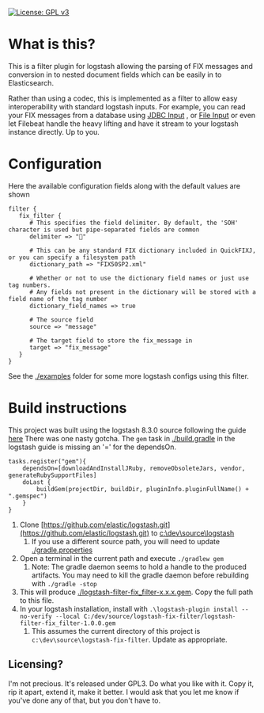 [![License: GPL v3](https://img.shields.io/badge/License-GPLv3-blue.svg)](https://www.gnu.org/licenses/gpl-3.0)

# What is this?
This is a filter plugin for logstash allowing the parsing of FIX messages and conversion in to nested document fields which
can be easily in to Elasticsearch.

Rather than using a codec, this is implemented as a filter to allow easy interoperability with standard logstash inputs. 
For example, you can read your FIX messages from a database using [JDBC Input](https://www.elastic.co/guide/en/logstash/current/plugins-inputs-jdbc.html)
, or [File Input](https://www.elastic.co/guide/en/logstash/current/plugins-inputs-file.html) or even let Filebeat handle the 
heavy lifting and have it stream to your logstash instance directly. Up to you.


# Configuration
Here the available configuration fields along with the default values are shown
```
filter {
   fix_filter {
      # This specifies the field delimiter. By default, the 'SOH' character is used but pipe-separated fields are common
      delimiter => ""
      
      # This can be any standard FIX dictionary included in QuickFIXJ, or you can specify a filesystem path
      dictionary_path => "FIX50SP2.xml"
      
      # Whether or not to use the dictionary field names or just use tag numbers.
      # Any fields not present in the dictionary will be stored with a field name of the tag number 
      dictionary_field_names => true
      
      # The source field
      source => "message"
      
      # The target field to store the fix_message in
      target => "fix_message"
   }
}
```

See the [./examples](./examples) folder for some more logstash configs using this filter.


# Build instructions
This project was built using the logstash 8.3.0 source following the guide [here](https://www.elastic.co/guide/en/logstash/current/java-filter-plugin.html)
There was one nasty gotcha. The `gem` task in [./build.gradle](./build.gradle) in the logstash guide is missing an '=' for the dependsOn.
```
tasks.register("gem"){
    dependsOn=[downloadAndInstallJRuby, removeObsoleteJars, vendor, generateRubySupportFiles]
    doLast {
        buildGem(projectDir, buildDir, pluginInfo.pluginFullName() + ".gemspec")
    }
}
```

1. Clone [https://github.com/elastic/logstash.git](https://github.com/elastic/logstash.git) to [c:\dev\source\logstash](c:\dev\source\logstash)
   1. If you use a different source path, you will need to update [./gradle.properties](./gradle.properties)
2. Open a terminal in the current path and execute  `./gradlew gem`
   1. Note: The gradle daemon seems to hold a handle to the produced artifacts. You may need to kill the gradle daemon before rebuilding with `./gradle -stop`
3. This will produce [./logstash-filter-fix_filter-x.x.x.gem](./logstash-filter-fix_filter-x.x.x.gem). Copy the full path to this file.
4. In your logstash installation, install with `.\logstash-plugin install --no-verify --local C:/dev/source/logstash-fix-filter/logstash-filter-fix_filter-1.0.0.gem`
   1. This assumes the current directory of this project is `c:\dev\source\logstash-fix-filter`. Update as appropriate.

## Licensing?
I'm not precious. It's released under GPL3. Do what you like with it. Copy it, rip it apart, extend it, make it better. I would ask that you let me know if you've done any of that, but you don't have to.
